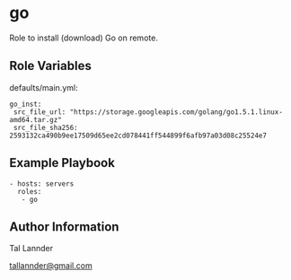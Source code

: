 go
=========

Role to install (download) Go on remote.


Role Variables
--------------

defaults/main.yml:

```
go_inst:
 src_file_url: "https://storage.googleapis.com/golang/go1.5.1.linux-amd64.tar.gz"
 src_file_sha256: 2593132ca490b9ee17509d65ee2cd078441ff544899f6afb97a03d08c25524e7
```


Example Playbook
----------------

```
- hosts: servers
  roles:
   - go
```


Author Information
------------------

Tal Lannder

tallannder@gmail.com
